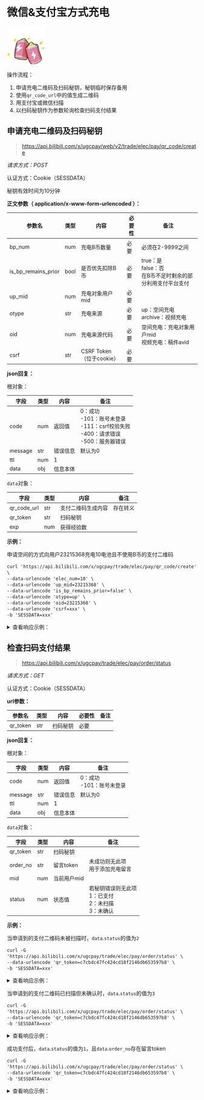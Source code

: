# 微信&支付宝方式充电

<img src="../../assets/img/battery-100.png" width="100" height="100"/>

操作流程：

1. 申请充电二维码及扫码秘钥，秘钥临时保存备用
2. 使用`qr_code_url`中的值生成二维码
3. 用支付宝或微信扫描
4. 以扫码秘钥作为参数轮询检查扫码支付结果

## 申请充电二维码及扫码秘钥

> https://api.bilibili.com/x/ugcpay/web/v2/trade/elec/pay/qr_code/create

*请求方式：POST*

认证方式：Cookie（SESSDATA）

秘钥有效时间为10分钟

**正文参数（ application/x-www-form-urlencoded ）：**

| 参数名              | 类型 | 内容                     | 必要性 | 备注                                                         |
| ------------------- | ---- | ------------------------ | ------ | ------------------------------------------------------------ |
| bp_num              | num  | 充电B币数量              | 必要   | 必须在2-9999之间                                             |
| is_bp_remains_prior | bool | 是否优先扣除B币          | 必要   | true：是<br />false：否<br />在B币不足时剩余的部分利用支付平台支付 |
| up_mid              | num  | 充电对象用户mid          | 必要   |                                                              |
| otype               | str  | 充电来源                 | 必要   | up：空间充电<br />archive：视频充电                          |
| oid                 | num  | 充电来源代码             | 必要   | 空间充电：充电对象用户mid<br />视频充电：稿件avid            |
| csrf                | str  | CSRF Token（位于cookie） | 必要   |                                                              |

**json回复：**

根对象：

| 字段    | 类型 | 内容     | 备注                                                         |
| ------- | ---- | -------- | ------------------------------------------------------------ |
| code    | num  | 返回值   | 0：成功<br />-101：账号未登录<br />-111：csrf校验失败<br />-400：请求错误<br />-500：服务器错误 |
| message | str  | 错误信息 | 默认为0                                                      |
| ttl     | num  | 1        |                                                              |
| data    | obj  | 信息本体 |                                                              |

`data`对象：

| 字段        | 类型 | 内容               | 备注     |
| ----------- | ---- | ------------------ | -------- |
| qr_code_url | str  | 支付二维码生成内容 | 存在转义 |
| qr_token    | str  | 扫码秘钥           |          |
| exp         | num  | 获得经验数         |          |

**示例：**

申请空间的方式向用户23215368充电10电池且不使用B币的支付二维码

```shell
curl 'https://api.bilibili.com/x/ugcpay/trade/elec/pay/qr_code/create' \
--data-urlencode 'elec_num=10' \
--data-urlencode 'up_mid=23215368' \
--data-urlencode 'is_bp_remains_prior=false' \
--data-urlencode 'otype=up' \
--data-urlencode 'oid=23215368' \
--data-urlencode 'csrf=xxx' \
-b 'SESSDATA=xxx'
```

<details>
<summary>查看响应示例：</summary>

```json
{
	"code": 0,
	"message": "0",
	"ttl": 1,
	"data": {
		"qr_code_url": "https://api.bilibili.com/x/ugcpay/trade/elec/pay/qr_code/gateway?mid=293793435&token=c1cb1d95d2194ba58df6bb0f24ae1aaa",
		"qr_token": "c1cb1d95d2194ba58df6bb0f24ae1aaa",
		"exp": 1
	}
}
```

</details>

## 检查扫码支付结果

> https://api.bilibili.com/x/ugcpay/trade/elec/pay/order/status

*请求方式：GET*

认证方式：Cookie（SESSDATA）

**url参数：**

| 参数名   | 类型 | 内容     | 必要性 | 备注 |
| -------- | ---- | -------- | ------ | ---- |
| qr_token | str  | 扫码秘钥 | 必要   |      |

**json回复：**

根对象：

| 字段    | 类型 | 内容     | 备注                          |
| ------- | ---- | -------- | ----------------------------- |
| code    | num  | 返回值   | 0：成功<br />-101：账号未登录 |
| message | str  | 错误信息 | 默认为0                       |
| ttl     | num  | 1        |                               |
| data    | obj  | 信息本体 |                               |

`data`对象：

| 字段     | 类型 | 内容        | 备注                                                         |
| -------- | ---- | ----------- | ------------------------------------------------------------ |
| qr_token | str  | 扫码秘钥    |                                                              |
| order_no | str  | 留言token   | 未成功则无此项<br />用于添加充电留言                         |
| mid      | num  | 当前用户mid |                                                              |
| status   | num  | 状态值      | 若秘钥错误则无此项<br />1：已支付<br />2：未扫描<br />3：未确认 |

**示例：**

当申请到的支付二维码未被扫描时，`data`.`status`的值为`2`

```shell
curl -G 'https://api.bilibili.com/x/ugcpay/trade/elec/pay/order/status' \
--data-urlencode 'qr_token=c7cbdc47fc424cd18f2146db653597b8' \
-b 'SESSDATA=xxx'
```

<details>
<summary>查看响应示例：</summary>

```json
{
    "code": 0,
    "message": "0",
    "ttl": 1,
    "data": {
        "qr_token": "c7cbdc47fc424cd18f2146db653597b8",
        "mid": 293793435,
        "status": 2
    }
}
```

</details>

当申请到的支付二维码已扫描但未确认时，`data`.`status`的值为`3`

```shell
curl -G 'https://api.bilibili.com/x/ugcpay/trade/elec/pay/order/status' \
--data-urlencode 'qr_token=c7cbdc47fc424cd18f2146db653597b8' \
-b 'SESSDATA=xxx'
```

<details>
<summary>查看响应示例：</summary>

```json
{
    "code": 0,
    "message": "0",
    "ttl": 1,
    "data": {
        "qr_token": "c7cbdc47fc424cd18f2146db653597b8",
        "mid": 293793435,
        "status": 3
    }
}
```

</details>

成功支付后，`data`.`status`的值为`1`，且`data`.`order_no`存在留言token

```shell
curl -G 'https://api.bilibili.com/x/ugcpay/trade/elec/pay/order/status' \
--data-urlencode 'qr_token=c7cbdc47fc424cd18f2146db653597b8' \
-b 'SESSDATA=xxx'
```

<details>
<summary>查看响应示例：</summary>

```json
{
    "code": 0,
    "message": "0",
    "ttl": 1,
    "data": {
        "qr_token": "bd649c836c524550bfe22a369334fc05",
        "order_no": "BPTD36U3KP82I31RSSLG",
        "mid": 293793435,
        "status": 1
    }
}
```

</details>
